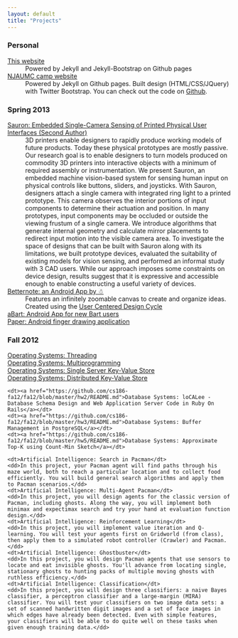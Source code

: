 ```yaml
---
layout: default
title: "Projects"
---
```


<h3>Personal</h3>
<dl>
	<dt><a href="//github.com/calling/calling.github.com">This website</a></dt>
	<dd>Powered by Jekyll and Jekyll-Bootstrap on Github pages</dd>
	<dt><a href="//njaumc.github.com">NJAUMC camp website</a></dt>
	<dd>Powered by Jekyll on Github pages. Built design (HTML/CSS/JQuery) with Twitter Bootstrap. You can check out the code on <a href="//github.com/njaumc/njaumc.github.com">Github</a>.</dd>
</dl>

<h3>Spring 2013</h3>
<dl>
	<dt><a href="http://www.eecs.berkeley.edu/Pubs/TechRpts/2013/EECS-2013-28.html">Sauron: Embedded Single-Camera Sensing of Printed Physical User Interfaces (Second Author)</a></dt>
	<dd>3D printers enable designers to rapidly produce working models of future products. Today these physical prototypes are mostly passive. Our research goal is to enable designers to turn models produced on commodity 3D printers into interactive objects with a minimum of required assembly or instrumentation. We present Sauron, an embedded machine vision-based system for sensing human input on physical controls like buttons, sliders, and joysticks. With Sauron, designers attach a single camera with integrated ring light to a printed prototype. This camera observes the interior portions of input components to determine their actuation and position. In many prototypes, input components may be occluded or outside the viewing frustum of a single camera. We introduce algorithms that generate internal geometry and calculate mirror placements to redirect input motion into the visible camera area. To investigate the space of designs that can be built with Sauron along with its limitations, we built prototype devices, evaluated the suitability of existing models for vision sensing, and performed an informal study with 3 CAD users. While our approach imposes some constraints on device design, results suggest that it is expressive and accessible enough to enable constructing a useful variety of devices.</dd>
	<dt><a href="http://husk.eecs.berkeley.edu/courses/cs160-sp13/index.php/Group:%E2%98%83">Betternote: an Android App by ☃</a></dt>
	<dd>Features an infinitely zoomable canvas to create and organize ideas. Created using the <a href="http://en.wikipedia.org/wiki/User-centered_design">User Centered Design Cycle</a></dd>
	<dt><a href="http://husk.eecs.berkeley.edu/courses/cs160-sp13/index.php/ProgrammingAssignment3-Colin_Chang">aBart: Android App for new Bart users</a></dt>
	<dt><a href="http://husk.eecs.berkeley.edu/courses/cs160-sp13/index.php/ProgrammingAssignment2-Colin_Chang">Paper: Android finger drawing application</a></dt>
</dl>
<h3>Fall 2012</h3>
<dl class="inline>">
	<dt><a href="http://www-inst.eecs.berkeley.edu/~cs162/fa12/Nachos/phase1.html">Operating Systems: Threading</a></dt>
	<dt><a href="http://www-inst.eecs.berkeley.edu/~cs162/fa12/Nachos/phase2.html">Operating Systems: Multiprogramming</a></dt>
	<dt><a href="http://www-inst.eecs.berkeley.edu/~cs162/fa12/phase3.html">Operating Systems: Single Server Key-Value Store</a></dt>
	<dt><a href="http://www-inst.eecs.berkeley.edu/~cs162/fa12/phase4.html">Operating Systems: Distributed Key-Value Store</a></dt>
	
	<dt><a href="https://github.com/cs186-fa12/fa12/blob/master/hw2/README.md">Database Systems: loCALee - Database Schema Design and Web Application Server Code in Ruby On Rails</a></dt>
	<dt><a href="https://github.com/cs186-fa12/fa12/blob/master/hw3/README.md">Database Systems: Buffer Management in PostgreSQL</a></dt>
	<dt><a href="https://github.com/cs186-fa12/fa12/blob/master/hw5/README.md">Database Systems: Approximate Top-K using Count-Min Sketch</a></dt>

	<dt>Artificial Intelligence: Search in Pacman</dt>
	<dd>In this project, your Pacman agent will find paths through his maze world, both to reach a particular location and to collect food efficiently. You will build general search algorithms and apply them to Pacman scenarios.</dd>
	<dt>Artificial Intelligence: Multi-Agent Pacman</dt>
	<dd>In this project, you will design agents for the classic version of Pacman, including ghosts. Along the way, you will implement both minimax and expectimax search and try your hand at evaluation function design.</dd>
	<dt>Artificial Intelligence: Reinforcement Learning</dt>
	<dd>In this project, you will implement value iteration and Q-learning. You will test your agents first on Gridworld (from class), then apply them to a simulated robot controller (Crawler) and Pacman.</dd>
	<dt>Artificial Intelligence: Ghostbuster</dt>
	<dd>In this project, you will design Pacman agents that use sensors to locate and eat invisible ghosts. You'll advance from locating single, stationary ghosts to hunting packs of multiple moving ghosts with ruthless efficiency.</dd>
	<dt>Artificial Intelligence: Classification</dt>
	<dd>In this project, you will design three classifiers: a naive Bayes classifier, a perceptron classifier and a large-margin (MIRA) classifier. You will test your classifiers on two image data sets: a set of scanned handwritten digit images and a set of face images in which edges have already been detected. Even with simple features, your classifiers will be able to do quite well on these tasks when given enough training data.</dd>
</dl>